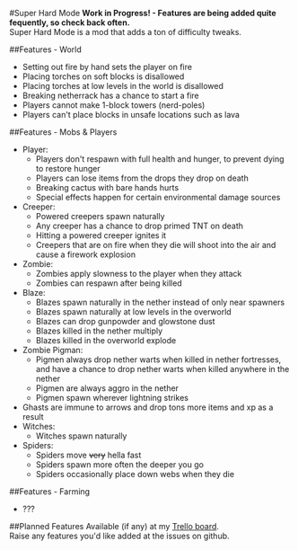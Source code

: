 #Super Hard Mode
**Work in Progress! - Features are being added quite fequently, so check back often.**  
Super Hard Mode is a mod that adds a ton of difficulty tweaks.

##Features - World
* Setting out fire by hand sets the player on fire
* Placing torches on soft blocks is disallowed
* Placing torches at low levels in the world is disallowed
* Breaking netherrack has a chance to start a fire
* Players cannot make 1-block towers (nerd-poles)
* Players can't place blocks in unsafe locations such as lava

##Features - Mobs & Players
* Player:
    * Players don't respawn with full health and hunger, to prevent dying to restore hunger
    * Players can lose items from the drops they drop on death
    * Breaking cactus with bare hands hurts
    * Special effects happen for certain environmental damage sources
* Creeper:
    * Powered creepers spawn naturally
    * Any creeper has a chance to drop primed TNT on death
    * Hitting a powered creeper ignites it
    * Creepers that are on fire when they die will shoot into the air and cause a firework explosion
* Zombie:
    * Zombies apply slowness to the player when they attack
    * Zombies can respawn after being killed
* Blaze:
    * Blazes spawn naturally in the nether instead of only near spawners
    * Blazes spawn naturally at low levels in the overworld
    * Blazes can drop gunpowder and glowstone dust
    * Blazes killed in the nether multiply
    * Blazes killed in the overworld explode
* Zombie Pigman:
    * Pigmen always drop nether warts when killed in nether fortresses, and have a chance to drop nether warts when killed anywhere in the nether
    * Pigmen are always aggro in the nether
    * Pigmen spawn wherever lightning strikes
* Ghasts are immune to arrows and drop tons more items and xp as a result
* Witches:
    * Witches spawn naturally
* Spiders:
    * Spiders move ~~very~~ hella fast
    * Spiders spawn more often the deeper you go
    * Spiders occasionally place down webs when they die

##Features - Farming
* ???

##Planned Features
Available (if any) at my [Trello board](https://trello.com/b/Mtvgrxlf/mattdahepic-minecraft-mods).  
Raise any features you'd like added at the issues on github.